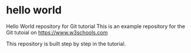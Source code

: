 # hello world
Hello World repository for Git tutorial
This is an example repository for the Git tutoial on https://www.w3schools.com

This repository is built step by step in the tutorial.